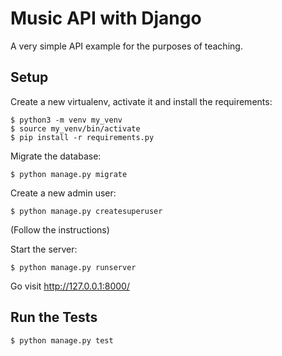 # Music API with Django

A very simple API example for the purposes of teaching.

## Setup

Create a new virtualenv, activate it and install the requirements:

```
$ python3 -m venv my_venv
$ source my_venv/bin/activate
$ pip install -r requirements.py
```

Migrate the database:

```
$ python manage.py migrate
```

Create a new admin user:

```
$ python manage.py createsuperuser
```

(Follow the instructions)

Start the server:

```
$ python manage.py runserver
```

Go visit http://127.0.0.1:8000/

## Run the Tests

```
$ python manage.py test
```
